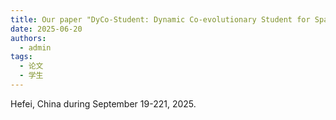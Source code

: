 ```yaml
---
title: Our paper "DyCo-Student: Dynamic Co-evolutionary Student for Sparsely Annotated Object Detection" is accepted by 2025 5th International Conference on Artificial Intelligence, Automation and High Performance Computing. Congratulations to Qianqian Li.
date: 2025-06-20
authors:
  - admin
tags:
  - 论文
  - 学生
---
```

Hefei, China during September 19-221, 2025. 